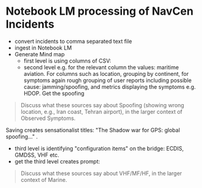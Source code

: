 # Notebook LM processing of NavCen Incidents

- convert incidents to comma separated text file
- ingest in Notebook LM
- Generate Mind map
    - first level is using columns of CSV:
    - second level e.g. for the relevant column the values: maritime aviation. For columns such as location, grouping by continent, for symptoms again rough grouping of user reports including possible cause: jamming/spoofing, and metrics displaying the symptoms e.g. HDOP. Get the spoofing

>Discuss what these sources say about Spoofing (showing wrong location, e.g., Iran coast, Tehran airport), in the larger context of Observed Symptoms.

Saving creates sensationalist titles: "The Shadow war for GPS: global spoofing..." .
- third level is identifying "configuration items" on the bridge: ECDIS, GMDSS, VHF etc.
- get the third level creates prompt:
> Discuss what these sources say about VHF/MF/HF, in the larger context of Marine.
> 